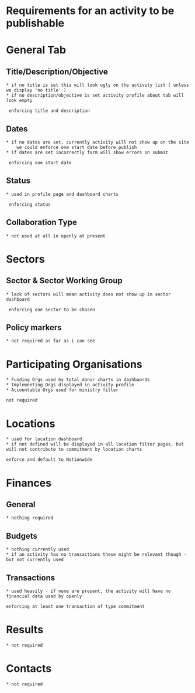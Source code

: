 # Requirements for an activity to be publishable

# General Tab

## Title/Description/Objective
    * if no title is set this will look ugly on the activity list ( unless we display 'no title' )
    * if no description/objective is set activity profile about tab will look empty    

     enforcing title and description

## Dates
    * if no dates are set, currently activity will not show up on the site 
        we could enforce one start date before publish
    * if dates are set incorrectly form will show errors on submit
    
     enforcing one start date

## Status
    * used in profile page and dashboard charts

     enforcing status 

## Collaboration Type
    * not used at all in openly at present

# Sectors

## Sector & Sector Working Group
    * lack of sectors will mean activity does not show up in sector dashboard

     enforcing one sector to be chosen

## Policy markers
    * not required as far as i can see


# Participating Organisations
    * Funding Orgs used by total_donor charts in dashbaords
    * Implementing Orgs displayed in activity profile
    * Accountable Orgs used for ministry filter

    not required

# Locations
    * used for location dashboard
    * if not defined will be displayed in all location filter pages, but will not contribute to commitment by location charts

    enforce and default to Nationwide

# Finances

## General
    * nothing required
## Budgets
    * nothing currently used
    * if an activity has no transactions these might be relevant though - but not currently used
## Transactions
    * used heavily - if none are present, the activity will have no financial data used by openly

    enforcing at least one transaction of type commitment

# Results
    * not required
# Contacts
    * not required
